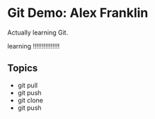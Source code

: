 # Git Demo: Alex Franklin
Actually learning Git.

learning !!!!!!!!!!!!!!!

## Topics
- git pull
- git push
- git clone
- git push
